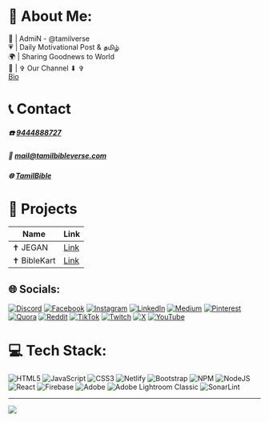 
# 💫 About Me:
🌟 | AdmiN - @tamilverse<br>💗 | Daily Motivational Post & தமிழ்<br>🌍 | Sharing Goodnews to World<br>🎯 | ✞ Our Channel ⬇ ✞ <br> [Bio](https://l.instagram.com/?u=http://bio.site/tamilbible&e=AT1UYqK6p1aWSXWpPi96SdXHZOuzcLjvtfmmUmv1l8bEXAPSbe7Tb1RkOIxWbbrSGL8Uh9aJwAS2iJntHtTBs5sKuiy7iz8u)

# 📞 Contact
##### **☎️**   [9444888727](tel:9444888727)
##### **📧**  mail@tamilbibleverse.com
##### **🌐**  [TamilBible](https://www.tamilbibleverse.com)

# 🚀 Projects
| Name | Link  |
|--|--|
| ✝️ JEGAN | [Link](https://www.jegan.me/) |
| ✝️ BibleKart | [Link](https://www.biblekart.in/) |

## 🌐 Socials:
[![Discord](https://img.shields.io/badge/Discord-%237289DA.svg?logo=discord&logoColor=white)](https://discord.gg/tamilbible) [![Facebook](https://img.shields.io/badge/Facebook-%231877F2.svg?logo=Facebook&logoColor=white)](https://facebook.com/tamilbibleverse) [![Instagram](https://img.shields.io/badge/Instagram-%23E4405F.svg?logo=Instagram&logoColor=white)](https://instagram.com/tamilbible) [![LinkedIn](https://img.shields.io/badge/LinkedIn-%230077B5.svg?logo=linkedin&logoColor=white)](https://linkedin.com/in/tamilbible) [![Medium](https://img.shields.io/badge/Medium-12100E?logo=medium&logoColor=white)](https://medium.com/@tamilbible) [![Pinterest](https://img.shields.io/badge/Pinterest-%23E60023.svg?logo=Pinterest&logoColor=white)](https://pinterest.com/tamil_bible) [![Quora](https://img.shields.io/badge/Quora-%23B92B27.svg?logo=Quora&logoColor=white)](https://quora.com/profile/tamilbible) [![Reddit](https://img.shields.io/badge/Reddit-%23FF4500.svg?logo=Reddit&logoColor=white)](https://reddit.com/user/tamilbible) [![TikTok](https://img.shields.io/badge/TikTok-%23000000.svg?logo=TikTok&logoColor=white)](https://tiktok.com/@tamilbibleverse) [![Twitch](https://img.shields.io/badge/Twitch-%239146FF.svg?logo=Twitch&logoColor=white)](https://twitch.tv/tamilbible) [![X](https://img.shields.io/badge/X-black.svg?logo=X&logoColor=white)](https://x.com/tamilbiblewords) [![YouTube](https://img.shields.io/badge/YouTube-%23FF0000.svg?logo=YouTube&logoColor=white)](https://youtube.com/@tamilbible) 

# 💻 Tech Stack:
![HTML5](https://img.shields.io/badge/html5-%23E34F26.svg?style=plastic&logo=html5&logoColor=white) ![JavaScript](https://img.shields.io/badge/javascript-%23323330.svg?style=plastic&logo=javascript&logoColor=%23F7DF1E) ![CSS3](https://img.shields.io/badge/css3-%231572B6.svg?style=plastic&logo=css3&logoColor=white) ![Netlify](https://img.shields.io/badge/netlify-%23000000.svg?style=plastic&logo=netlify&logoColor=#00C7B7) ![Bootstrap](https://img.shields.io/badge/bootstrap-%238511FA.svg?style=plastic&logo=bootstrap&logoColor=white) ![NPM](https://img.shields.io/badge/NPM-%23CB3837.svg?style=plastic&logo=npm&logoColor=white) ![NodeJS](https://img.shields.io/badge/node.js-6DA55F?style=plastic&logo=node.js&logoColor=white) ![React](https://img.shields.io/badge/react-%2320232a.svg?style=plastic&logo=react&logoColor=%2361DAFB) ![Firebase](https://img.shields.io/badge/firebase-a08021?style=plastic&logo=firebase&logoColor=ffcd34) ![Adobe](https://img.shields.io/badge/adobe-%23FF0000.svg?style=plastic&logo=adobe&logoColor=white) ![Adobe Lightroom Classic](https://img.shields.io/badge/Adobe%20Lightroom%20Classic-31A8FF.svg?style=plastic&logo=Adobe%20Lightroom%20Classic&logoColor=white) ![SonarLint](https://img.shields.io/badge/SonarLint-CB2029?style=plastic&logo=SONARLINT&logoColor=white)

---
[![](https://visitcount.itsvg.in/api?id=TamilBibleVerse&icon=0&color=0)](https://visitcount.itsvg.in)

<!-- Proudly created with GPRM ( https://gprm.itsvg.in ) -->
